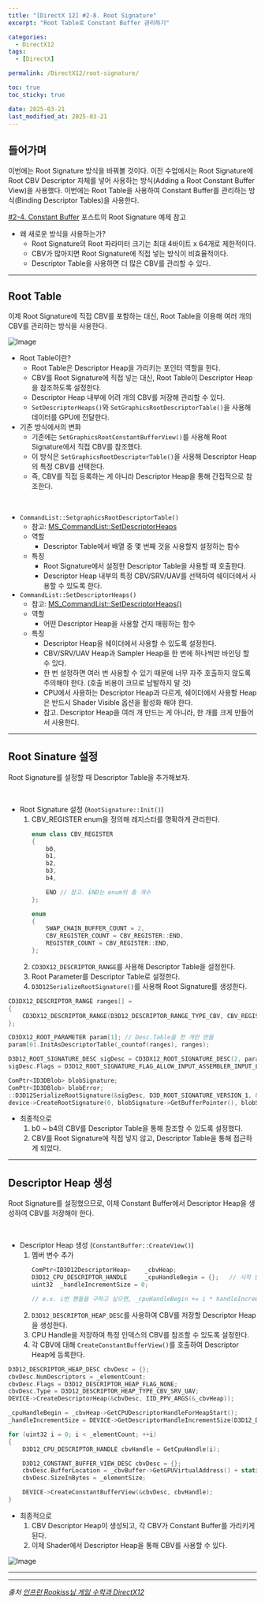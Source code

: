 ```yaml
---
title: "[DirectX 12] #2-8. Root Signature"
excerpt: "Root Table로 Constant Buffer 관리하기"

categories:
  - DirectX12
tags:
  - [DirectX]

permalink: /DirectX12/root-signature/

toc: true
toc_sticky: true

date: 2025-03-21
last_modified_at: 2025-03-21
---
```


## 들어가며

이번에는 Root Signature 방식을 바꿔볼 것이다. 이전 수업에서는 Root Signature에 Root CBV Descriptor 자체를 넣어 사용하는 방식(Adding a Root Constant Buffer View)을 사용했다. 이번에는 Root Table을 사용하여 Constant Buffer를 관리하는 방식(Binding Descriptor Tables)을 사용한다.

[#2-4. Constant Buffer](https://chaeeun-dev.github.io/DirectX12/constant-buffer/#constant-buffer) 포스트의 Root Signature 예제 참고

- 왜 새로운 방식을 사용하는가?
    - Root Signature의 Root 파라미터 크기는 최대 4바이트 x 64개로 제한적이다.
    - CBV가 많아지면 Root Signature에 직접 넣는 방식이 비효율적이다.
    - Descriptor Table을 사용하면 더 많은 CBV를 관리할 수 있다.

---

## Root Table


이제 Root Signature에 직접 CBV를 포함하는 대신, Root Table을 이용해 여러 개의 CBV를 관리하는 방식을 사용한다.

![Image](https://github.com/user-attachments/assets/cf04cbba-85e2-4162-8c6d-12297574a6cc)

- Root Table이란?
    - Root Table은 Descriptor Heap을 가리키는 포인터 역할을 한다.
    - CBV를 Root Signature에 직접 넣는 대신, Root Table이 Descriptor Heap을 참조하도록 설정한다. 
    - Descriptor Heap 내부에 어려 개의 CBV를 저장해 관리할 수 있다.
    - `SetDescriptorHeaps()`와 `SetGraphicsRootDescriptorTable()`을 사용해 데이터를 GPU에 전달한다.
- 기존 방식에서의 변화
    - 기존에는 `SetGraphicsRootConstantBufferView()`를 사용해 Root Signature에서 직접 CBV를 참조했다.
    - 이 방식은 `SetGraphicsRootDescriptorTable()`을 사용해 Descriptor Heap의 특정 CBV를 선택한다.
    - 즉, CBV를 직접 등록하는 게 아니라 Descriptor Heap을 통해 간접적으로 참조한다. 

&nbsp;

- `CommandList::SetgraphicsRootDescriptorTable()`
    - 참고: [MS_CommandList::SetDescriptorHeaps](https://learn.microsoft.com/en-us/windows/win32/api/d3d12/nf-d3d12-id3d12graphicscommandlist-setdescriptorheaps)
    - 역할
        - Descriptor Table에서 배열 중 몇 번째 것을 사용할지 설정하는 함수 
    - 특징
        - Root Signature에서 설정한 Descriptor Table을 사용할 때 호출한다. 
        - Descriptor Heap 내부의 특정 CBV/SRV/UAV를 선택하여 쉐이더에서 사용할 수 있도록 한다. 
- `CommandList::SetDescriptorHeaps()`
    - 참고: [MS_CommandList::SetDescriptorHeaps()](https://learn.microsoft.com/en-us/windows/win32/api/d3d12/nf-d3d12-id3d12graphicscommandlist-setdescriptorheaps)
    - 역할
        - 어떤 Descriptor Heap을 사용할 건지 매핑하는 함수
    - 특징
        - Descriptor Heap을 쉐이더에서 사용할 수 있도록 설정한다.
        - CBV/SRV/UAV Heap과 Sampler Heap을 한 번에 하나씩만 바인딩 할 수 있다.
        - 한 번 설정하면 여러 번 사용할 수 있기 때문에 너무 자주 호출하지 않도록 주의해야 한다. (호출 비용이 크므로 남발하지 말 것)
        - CPU에서 사용하는 Descriptor Heap과 다르게, 쉐이더에서 사용할 Heap은 반드시 Shader Visible 옵션을 활성화 해야 한다.
        - 참고. Descriptor Heap을 여러 개 만드는 게 아니라, 한 개를 크게 만들어서 사용한다.

---

## Root Sinature 설정

Root Signature를 설정할 때 Descriptor Table을 추가해보자.

&nbsp;

- Root Signature 설정 (`RootSignature::Init()`)
    1. CBV_REGISTER enum을 정의해 레지스터를 명확하게 관리한다.
        ```cpp
        enum class CBV_REGISTER
        {
            b0,
            b1,
            b2,
            b3,
            b4,
        
            END // 참고. END는 enum의 총 개수
        };
        
        enum
        {
            SWAP_CHAIN_BUFFER_COUNT = 2,
            CBV_REGISTER_COUNT = CBV_REGISTER::END,
            REGISTER_COUNT = CBV_REGISTER::END,
        };
        ```
    2. `CD3DX12_DESCRIPTOR_RANGE`를 사용해 Descriptor Table을 설정한다.
    3. Root Parameter를 Descriptor Table로 설정한다.
    4. `D3D12SerializeRootSignature()`를 사용해 Root Signature를 생성한다.

```cpp
CD3DX12_DESCRIPTOR_RANGE ranges[] =
{
    CD3DX12_DESCRIPTOR_RANGE(D3D12_DESCRIPTOR_RANGE_TYPE_CBV, CBV_REGISTER_COUNT, 0), // b0~b4
};

CD3DX12_ROOT_PARAMETER param[1]; // Desc.Table을 한 개만 만듦
param[0].InitAsDescriptorTable(_countof(ranges), ranges);

D3D12_ROOT_SIGNATURE_DESC sigDesc = CD3DX12_ROOT_SIGNATURE_DESC(2, param);
sigDesc.Flags = D3D12_ROOT_SIGNATURE_FLAG_ALLOW_INPUT_ASSEMBLER_INPUT_LAYOUT; // 입력 조립기 단계

ComPtr<ID3DBlob> blobSignature;
ComPtr<ID3DBlob> blobError;
::D3D12SerializeRootSignature(&sigDesc, D3D_ROOT_SIGNATURE_VERSION_1, &blobSignature, &blobError);
device->CreateRootSignature(0, blobSignature->GetBufferPointer(), blobSignature->GetBufferSize(), IID_PPV_ARGS(&_signature));
```

- 최종적으로
    1. b0 ~ b4의 CBV를 Descriptor Table을 통해 참조할 수 있도록 설정했다.
    2. CBV를 Root Signature에 직접 넣지 않고, Descriptor Table을 통해 접근하게 되었다.

---

## Descriptor Heap 생성

Root Signature를 설정했으므로, 이제 Constant Buffer에서 Descriptor Heap을 생성하여 CBV를 저장해야 한다.

&nbsp;

- Descriptor Heap 생성 (`ConstantBuffer::CreateView()`)
    1. 멤버 변수 추가
        ```cpp
        ComPtr<ID3D12DescriptorHeap>    _cbvHeap;   
	    D3D12_CPU_DESCRIPTOR_HANDLE	    _cpuHandleBegin = {};   // 시작 핸들 주소
	    uint32  _handleIncrementSize = 0; 
        
        // e.x. i번 핸들을 구하고 싶으면, _cpuHandleBegin += i * handleIncrementSize
        ```
    2. `D3D12_DESCRIPTOR_HEAP_DESC`를 사용하여 CBV를 저장할 Descriptor Heap을 생성한다.
    3. CPU Handle을 저장하여 특정 인덱스의 CBV를 참조할 수 있도록 설정한다.
    4. 각 CBV에 대해 `CreateConstantBufferView()`를 호출하여 Descriptor Heap에 등록한다.
```cpp
D3D12_DESCRIPTOR_HEAP_DESC cbvDesc = {};
cbvDesc.NumDescriptors = _elementCount;
cbvDesc.Flags = D3D12_DESCRIPTOR_HEAP_FLAG_NONE;
cbvDesc.Type = D3D12_DESCRIPTOR_HEAP_TYPE_CBV_SRV_UAV;
DEVICE->CreateDescriptorHeap(&cbvDesc, IID_PPV_ARGS(&_cbvHeap));

_cpuHandleBegin = _cbvHeap->GetCPUDescriptorHandleForHeapStart();
_handleIncrementSize = DEVICE->GetDescriptorHandleIncrementSize(D3D12_DESCRIPTOR_HEAP_TYPE_CBV_SRV_UAV);

for (uint32 i = 0; i < _elementCount; ++i)
{
    D3D12_CPU_DESCRIPTOR_HANDLE cbvHandle = GetCpuHandle(i);

    D3D12_CONSTANT_BUFFER_VIEW_DESC cbvDesc = {};
    cbvDesc.BufferLocation = _cbvBuffer->GetGPUVirtualAddress() + static_cast<uint64>(_elementSize) * i;
    cbvDesc.SizeInBytes = _elementSize;

    DEVICE->CreateConstantBufferView(&cbvDesc, cbvHandle);
}
```

- 최종적으로 
    1. CBV Descriptor Heap이 생성되고, 각 CBV가 Constant Buffer를 가리키게 된다.
    2. 이제 Shader에서 Descriptor Heap을 통해 CBV를 사용할 수 있다.

![Image](https://github.com/user-attachments/assets/a5c4782c-d7df-4e08-be4f-6ba52376d441)

---


---

*출처* 
*[인프런 Rookiss님 게임 수학과 DirectX12](https://www.inflearn.com/course/%EC%96%B8%EB%A6%AC%EC%96%BC-3d-mmorpg-2/dashboard)*